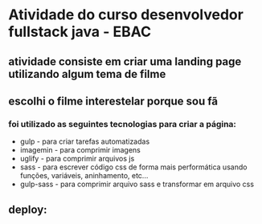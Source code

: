 # Atividade do curso desenvolvedor fullstack java - EBAC

## atividade consiste em criar uma landing page utilizando algum tema de filme

## escolhi o filme interestelar porque sou fã

### foi utilizado as seguintes tecnologias para criar a página:

- gulp - para criar tarefas automatizadas
- imagemin - para comprimir imagens
- uglify - para comprimir arquivos js
- sass - para escrever código css de forma mais performática usando funções, variáveis, aninhamento, etc...
- gulp-sass - para comprimir arquivo sass e transformar em arquivo css

## deploy:
